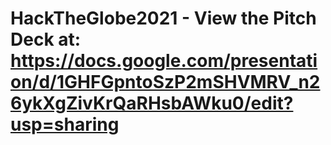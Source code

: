 # HackTheGlobe2021 - View the Pitch Deck at: https://docs.google.com/presentation/d/1GHFGpntoSzP2mSHVMRV_n26ykXgZivKrQaRHsbAWku0/edit?usp=sharing

